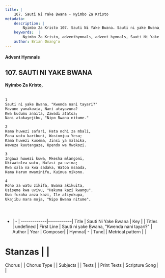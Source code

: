 ```yaml
---
title: |
    107. Sauti Ni Yake Bwana - Nyimbo Za Kristo
metadata:
    description: |
        Nyimbo Za Kristo 107. Sauti Ni Yake Bwana. Sauti ni yake Bwana, "Kwenda nani tayari?" Mavuno yanakawia, Nani atayavuna? Kwa kudumu anaita, Zawadi atatoa; Nani atakayejibu, "Nipo Bwana nitume."  
    keywords:  |
        Nyimbo Za Kristo, adventhymnals, advent hymnals, Sauti Ni Yake Bwana, Sauti ni yake Bwana, "Kwenda nani tayari?". 
    author: Brian Onang'o
---
```


#### Advent Hymnals
## 107. SAUTI NI YAKE BWANA
####  Nyimbo Za Kristo,

```txt

1
Sauti ni yake Bwana, "Kwenda nani tayari?"
Mavuno yanakawia, Nani atayavuna?
Kwa kudumu anaita, Zawadi atatoa;
Nani atakayejibu, "Nipo Bwana nitume."

2
Kama huwezi safari, Hata nchi za mbali,
Pana watu karibuni, Wasiomjua Yesu;
Kama huwezi kusema, Jinsi ya malaika,
Waweza kuutangaza, Upendo wa Mwokozi.

3	
Ingawa huwezi kuwa, Mkesha mlangoni,
Ukiwatolea watu, Nafasi ya uzima;
Kwa sala na kwa sadaka, Watoa msaada,
Kama Harun mwaminifu, Kuinua mikono.

4
Roho za watu zikifa, Bwana akikuita,
Usiseme kwa uvivu, "Hakuna kazi kwangu".
Kwa furaha anza kazi, Ile aliyokupa,
Ukajibu mara moja, "Nipo Bwana nitume".





```

- |   -  |
-------------|------------|
Title | Sauti Ni Yake Bwana |
Key |  |
Titles | undefined |
First Line | Sauti ni yake Bwana, "Kwenda nani tayari?" |
Author | 
Year | 
Composer| |
Hymnal|  - |
Tune|  |
Metrical pattern | |
# Stanzas |  |
Chorus |  |
Chorus Type |  |
Subjects | |
Texts |  |
Print Texts | 
Scripture Song |  |
    
